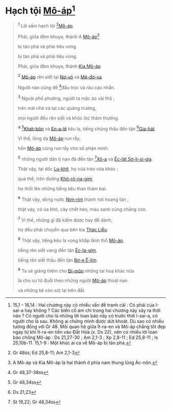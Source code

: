 # Hạch tội [Mô-áp]()[^1-eccf1e83-572c-42b5-8860-b05042e04698]

> <sup><b>1</b></sup> Lời sấm hạch tội [^1@-eccf1e83-572c-42b5-8860-b05042e04698][Mô-áp]().
>
> Phải, giữa đêm khuya, thành A [Mô-áp]()[^2-eccf1e83-572c-42b5-8860-b05042e04698]
>
> bị tàn phá và phải tiêu vong.
>
> bị tàn phá và phải tiêu vong.
>
> Phải, giữa đêm khuya, thành [Kia Mô-áp]()
>
> <sup><b>2</b></sup> [Mô-áp]() rên siết tại [Nơ-vô]() và [Mê-đơ-va]().
>
> Người nào cũng để [^2@-eccf1e83-572c-42b5-8860-b05042e04698]đầu trọc và râu cạo nhẵn.
>
> <sup><b>3</b></sup> Ngoài phố phường, người ta mặc áo vải thô ;
>
> trên mái nhà và tại các quảng trường,
>
> mọi người đều rên siết và khóc lóc thảm thương.
>
> <sup><b>4</b></sup> [^3@-eccf1e83-572c-42b5-8860-b05042e04698][Khét-bôn]() và [En-a-lê]() kêu la, tiếng chúng thấu đến tận [^4@-eccf1e83-572c-42b5-8860-b05042e04698][Gia-hát]().
>
> Vì thế, lòng dạ [Mô-áp]() run rẩy,
>
> hồn [Mô-áp]() cũng run rẩy cho số phận mình.
>
> <sup><b>5</b></sup> những người dân tị nạn đã đến tận [^6@-eccf1e83-572c-42b5-8860-b05042e04698][Xô-a]() và [Éc-lát Sơ-li-si-gia]().
>
> Thật vậy, tại dốc [Lu-khít](), họ vừa trèo vừa khóc ;
>
> quả thế, trên đường [Khô-rô-na-gim](),
>
> họ thốt lên những tiếng kêu than thảm bại.
>
> <sup><b>6</b></sup> Thật vậy, dòng nước [Nim-rim]() thành nơi hoang tàn ;
>
> thật vậy, cỏ úa khô, cây chết héo, màu xanh cũng chẳng còn.
>
> <sup><b>7</b></sup> Vì thế, những gì đã kiếm được hay để dành,
>
> họ đều phải chuyển qua bên kia [Thác Liễu]().
>
> <sup><b>8</b></sup> Thật vậy, tiếng kêu la vọng khắp lãnh thổ [Mô-áp](),
>
> tiếng rên siết vang đến tận [Éc-la-gim](),
>
> tiếng rên siết thấu đến tận [Bơ-e Ê-lim]().
>
> <sup><b>9</b></sup> Ta sẽ giáng thêm cho [Đi-môn]() những tai hoạ khác nữa
>
> là cho sư tử đuổi theo những người [Mô-áp]() thoát nạn
>
> và những kẻ còn sót lại trên đất.

[^1-eccf1e83-572c-42b5-8860-b05042e04698]: 15,1 – 16,14 : Hai chương này có nhiều vấn đề tranh cãi : Có phải của I-sai-a hay không ? Các biến cố ám chỉ trong hai chương này xảy ra thời nào ? Có người cho là những lời loan báo này có trước thời I-sai-a, có người cho là sau. Không ai chứng minh được dứt khoát. Dù sao có nhiều tương đồng với Gr 48. Mối quan hệ giữa Ít-ra-en và Mô-áp chẳng tốt đẹp ngay từ khi Ít-ra-en tiến vào Đất Hứa (x. Ds 22), nên có nhiều lời loan báo chống Mô-áp : Ds 21,27-30 ; Am 2,1-3 ; Xp 2,8-11 ; Ed 25,8-11 ; Is 25,10b-11. 15,1-9 : Một khúc ai ca về Mô-áp bị tàn phá.

[^2-eccf1e83-572c-42b5-8860-b05042e04698]: A Mô-áp và Kia Mô-áp là hai thành ở phía nam thung lũng Ác-nôn.

[^1@-eccf1e83-572c-42b5-8860-b05042e04698]: Gr 48ss; Ed 25,8-11; Am 2,1-3

[^2@-eccf1e83-572c-42b5-8860-b05042e04698]: Gr 48,37-38ss

[^3@-eccf1e83-572c-42b5-8860-b05042e04698]: Gr 48,34ss

[^4@-eccf1e83-572c-42b5-8860-b05042e04698]: Ds 21,23

[^6@-eccf1e83-572c-42b5-8860-b05042e04698]: St 19,22; Gr 48,34ss
